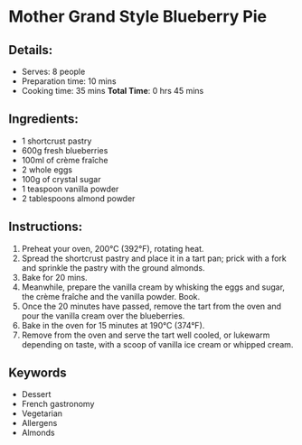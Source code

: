 # Mother Grand Style Blueberry Pie

## Details:
* Serves: 8 people
* Preparation time: 10 mins
* Cooking time: 35 mins
**Total Time**: 0 hrs 45 mins

## Ingredients:
* 1 shortcrust pastry
* 600g fresh blueberries
* 100ml of crème fraîche
* 2 whole eggs
* 100g of crystal sugar
* 1 teaspoon vanilla powder
* 2 tablespoons almond powder

## Instructions:
1. Preheat your oven, 200°C (392°F), rotating heat.
1. Spread the shortcrust pastry and place it in a tart pan; prick with a fork and sprinkle the pastry with the ground almonds.
1. Bake for 20 mins.
1. Meanwhile, prepare the vanilla cream by whisking the eggs and sugar, the crème fraîche and the vanilla powder. Book.
1. Once the 20 minutes have passed, remove the tart from the oven and pour the vanilla cream over the blueberries.
1. Bake in the oven for 15 minutes at 190°C (374°F).
1. Remove from the oven and serve the tart well cooled, or lukewarm depending on taste, with a scoop of vanilla ice cream or whipped cream.

## Keywords
* Dessert
* French gastronomy
* Vegetarian
* Allergens
 * Almonds